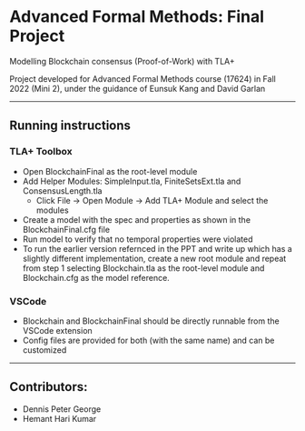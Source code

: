 # Advanced Formal Methods: Final Project

Modelling Blockchain consensus (Proof-of-Work) with TLA+

Project developed for Advanced Formal Methods course (17624) in Fall 2022 (Mini 2), under the guidance of Eunsuk Kang and David Garlan

- - -

## Running instructions

### TLA+ Toolbox

- Open BlockchainFinal as the root-level module
- Add Helper Modules: SimpleInput.tla, FiniteSetsExt.tla and ConsensusLength.tla
  - Click File -> Open Module -> Add TLA+ Module and select the modules
- Create a model with the spec and properties as shown in the BlockchainFinal.cfg file
- Run model to verify that no temporal properties were violated
- To run the earlier version refernced in the PPT and write up which has a slightly different implementation, create a new root module and repeat from step 1 selecting Blockchain.tla as the root-level module and Blockchain.cfg as the model reference.

### VSCode

- Blockchain and BlockchainFinal should be directly runnable from the VSCode extension
- Config files are provided for both (with the same name) and can be customized

- - -

## Contributors:

- Dennis Peter George
- Hemant Hari Kumar
